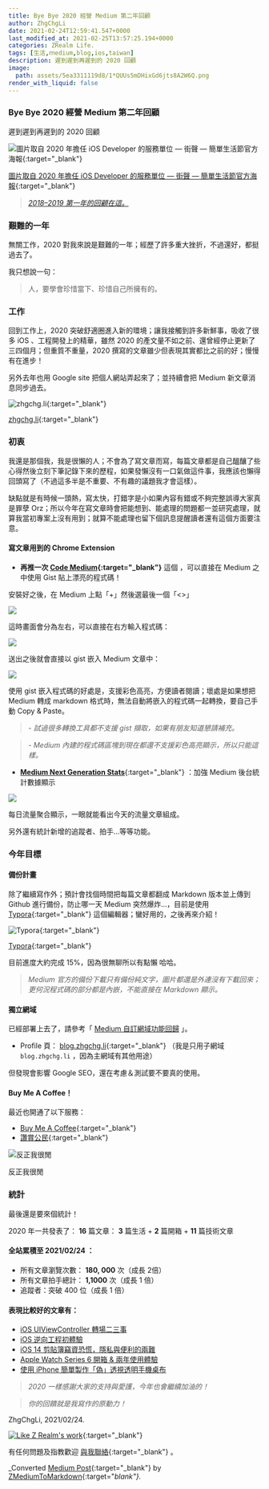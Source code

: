 ```yaml
---
title: Bye Bye 2020 經營 Medium 第二年回顧
author: ZhgChgLi
date: 2021-02-24T12:59:41.547+0000
last_modified_at: 2021-02-25T13:57:25.194+0000
categories: ZRealm Life.
tags: [生活,ｍedium,blog,ios,taiwan]
description: 遲到遲到再遲到的 2020 回顧
image:
  path: assets/5ea3311119d8/1*QUUs5mDHixGd6jts8A2W6Q.png
render_with_liquid: false
---
```


### Bye Bye 2020 經營 Medium 第二年回顧

遲到遲到再遲到的 2020 回顧


![[圖片取自 2020 年擔任 iOS Developer 的服務單位 — 街聲 — 簡單生活節官方海報](https://simplelife.streetvoice.com/2020/){:target="_blank"}](/assets/5ea3311119d8/1*QUUs5mDHixGd6jts8A2W6Q.png)

[圖片取自 2020 年擔任 iOS Developer 的服務單位 — 街聲 — 簡單生活節官方海報](https://simplelife.streetvoice.com/2020/){:target="_blank"}


> [_2018–2019 第一年的回顧在這。_](../d01252331b53/) 




### 艱難的一年

無關工作，2020 對我來說是艱難的一年；經歷了許多重大挫折，不過還好，都挺過去了。

我只想說一句：


> 人，要學會珍惜當下、珍惜自己所擁有的。 



### 工作

回到工作上，2020 突破舒適圈進入新的環境；讓我接觸到許多新鮮事，吸收了很多 iOS 、工程開發上的精華，雖然 2020 的產文量不如之前、還曾經停止更新了三四個月；但重質不重量，2020 撰寫的文章雖少但表現其實都比之前的好；慢慢有在進步！

另外去年也用 Google site 把個人網站弄起來了；並持續會把 Medium 新文章消息同步過去。


![[zhgchg\.li](http://www.zhgchg.li){:target="_blank"}](/assets/5ea3311119d8/1*O4AmlRnkMv0jLxpre9bktA.png)

[zhgchg\.li](http://www.zhgchg.li){:target="_blank"}
### 初衷

我還是那個我，我是很懶的人；不會為了寫文章而寫，每篇文章都是自己醞釀了些心得然後立刻下筆記錄下來的歷程，如果發懶沒有一口氣做這件事，我應該也懶得回頭寫了（不過這多半是不重要、不有趣的議題我才會這樣）。

缺點就是有時候一頭熱，寫太快，打錯字是小如果內容有錯或不夠完整誤導大家真是罪孽 Orz；所以今年在寫文章時會把能想到、能處理的問題都一並研究處理，就算我當初專案上沒有用到；就算不能處理也留下個訊息提醒讀者還有這個方面要注意。
#### 寫文章用到的 Chrome Extension
- **再推一次 [Code Medium](https://chrome.google.com/webstore/detail/code-medium/dganoageikmadjocbmklfgaejpkdigbe){:target="_blank"}** 這個 ，可以直接在 Medium 之中使用 Gist 貼上漂亮的程式碼！


安裝好之後，在 Medium 上點「\+」然後選最後一個「<>」


![](/assets/5ea3311119d8/1*dhLr-LydWl6vuvcA9P9UNw.png)


這時畫面會分為左右，可以直接在右方輸入程式碼：


![](/assets/5ea3311119d8/1*lJb-wRFoFgmTTNCBtYJ74g.png)


送出之後就會直接以 gist 嵌入 Medium 文章中：


![](/assets/5ea3311119d8/1*69EgN0TUBDBEWSDusjDd7Q.png)


使用 gist 嵌入程式碼的好處是，支援彩色高亮，方便讀者閱讀；壞處是如果想把 Medium 轉成 markdown 格式時，無法自動將嵌入的程式碼一起轉換，要自己手動 Copy & Paste。


> _\- 試過很多轉換工具都不支援 gist 擷取，如果有朋友知道懇請補充。_ 
 

> _\- Medium 內建的程式碼區塊到現在都還不支援彩色高亮顯示，所以只能這樣。_ 




- [**Medium Next Generation Stats**](https://chrome.google.com/webstore/detail/medium-next-generation-st/fhopcbdfcaleefngfpglahlpfhagendo){:target="_blank"} ：加強 Medium 後台統計數據顯示



![](/assets/5ea3311119d8/1*3oHyZfBg6vURkwfvVvblNg.png)


每日流量聚合顯示，一眼就能看出今天的流量文章組成。

另外還有統計新增的追蹤者、拍手…等等功能。
### 今年目標
#### 備份計畫

除了繼續寫作外；預計會找個時間把每篇文章都翻成 Markdown 版本並上傳到 Github 進行備份，防止哪一天 Medium 突然爆炸…，目前是使用 [Typora](http://typora.io/){:target="_blank"} 這個編輯器；蠻好用的，之後再來介紹！


![[Typora](http://typora.io/){:target="_blank"}](/assets/5ea3311119d8/1*zbgIDgPkq36aU01YSrNGvg.png)

[Typora](http://typora.io/){:target="_blank"}

目前進度大約完成 15%，因為很無聊所以有點懶 哈哈。


> _Medium 官方的備份下載只有備份純文字，圖片都還是外連沒有下載回來；更何況程式碼的部分都是內嵌，不能直接在 Markdown 顯示。_ 




#### 獨立網域

已經部署上去了，請參考「 [Medium 自訂網域功能回歸](../d9a95d4224ea/) 」。
- Profile 頁： [blog\.zhgchg\.li](http://blog.zhgchg.li/){:target="_blank"} （我是只用子網域 `blog.zhgchg.li` ，因為主網域有其他用途）


但發現會影響 Google SEO，還在考慮＆測試要不要真的使用。
#### Buy Me A Coffee！

最近也開通了以下服務：
- [Buy Me A Coffee](https://www.buymeacoffee.com/zhgchgli){:target="_blank"}
- [讚賞公民](https://liker.land/zhgchgli/civic){:target="_blank"}



![反正我很閒](/assets/5ea3311119d8/1*CkHby264C3AC5ixNj8qIrw.png)

反正我很閒
### 統計

最後還是要來個統計！

2020 年一共發表了：
**16** 篇文章： **3** 篇生活 \+ **2** 篇開箱 \+ **11** 篇技術文章
#### 全站累積至 2021/02/24 ：
- 所有文章瀏覽次數： **180, 000** 次（成長 2倍）
- 所有文章拍手總計： **1,1000** 次（成長 1 倍）
- 追蹤者：突破 400 位（成長 1 倍）

#### 表現比較好的文章有：
- [iOS UIViewController 轉場二三事](../14cee137c565/)
- [iOS 逆向工程初體驗](../7498e1ff93ce/)
- [iOS 14 剪貼簿竊資恐慌，隱私與便利的兩難](../8a04443024e2/)
- [Apple Watch Series 6 開箱 & 兩年使用體驗](../eab0e984043/)
- [使用 iPhone 簡單製作「偽」透視透明手機桌布](../2e4429f410d6/)



> _2020 一樣感謝大家的支持與愛護，今年也會繼續加油的！_ 





> _你的回饋就是我寫作的原動力！_ 




ZhgChgLi, 2021/02/24\.


[![Like Z Realm's work](https://button.like.co/images/og/likebutton.png "Like Z Realm's work")](https://button.like.co/in/like/zhgchgli){:target="_blank"}


有任何問題及指教歡迎 [與我聯絡](https://www.zhgchg.li/contact){:target="_blank"} 。



_Converted [Medium Post](https://medium.com/zrealm-life/bye-bye-2020-%E7%B6%93%E7%87%9F-medium-%E7%AC%AC%E4%BA%8C%E5%B9%B4%E5%9B%9E%E9%A1%A7-5ea3311119d8){:target="_blank"} by [ZMediumToMarkdown](https://github.com/ZhgChgLi/ZMediumToMarkdown){:target="_blank"}._
